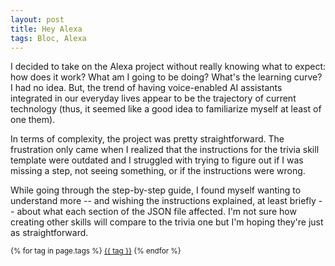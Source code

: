```yaml
---
layout: post
title: Hey Alexa
tags: Bloc, Alexa
---
```


I decided to take on the Alexa project without really knowing what to expect: how does it work? What am I going to be doing? What's the learning curve? I had no idea. But, the trend of having voice-enabled AI assistants integrated in our everyday lives appear to be the trajectory of current technology (thus, it seemed like a good idea to familiarize myself at least of one them).

In terms of complexity, the project was pretty straightforward. The frustration only came when I realized that the instructions for the trivia skill template were outdated and I struggled with trying to figure out if I was missing a step, not seeing something, or if the instructions were wrong.

While going through the step-by-step guide, I found myself wanting to understand more -- and wishing the instructions explained, at least briefly -- about what each section of the JSON file affected. I'm not sure how creating other skills will compare to the trivia one but I'm hoping they're just as straightforward.


<small>
    {% for tag in page.tags %}
    <a href="/tags/{{ tag }}/">{{ tag }}</a>
    {% endfor %}
</small>
